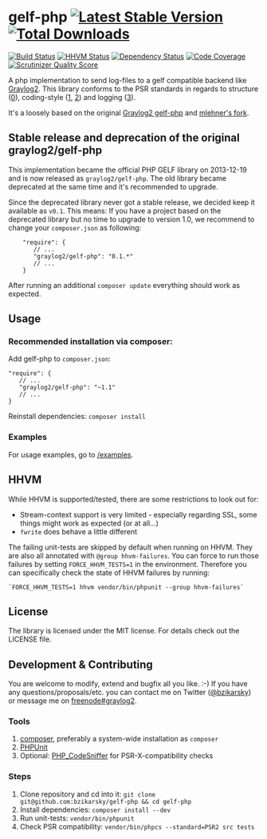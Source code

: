 gelf-php [![Latest Stable Version](https://img.shields.io/packagist/v/graylog2/gelf-php.svg?style=flat-square)](https://packagist.org/packages/graylog2/gelf-php) [![Total Downloads](https://img.shields.io/packagist/dt/graylog2/gelf-php.svg?style=flat-square)](https://packagist.org/packages/graylog2/gelf-php) 
========
[![Build Status](https://img.shields.io/travis/bzikarsky/gelf-php.svg?style=flat-square)](https://travis-ci.org/bzikarsky/gelf-php)
[![HHVM Status](https://img.shields.io/hhvm/graylog2/gelf-php.svg?style=flat-square)](http://hhvm.h4cc.de/package/graylog2/gelf-php)
[![Dependency Status](https://www.versioneye.com/user/projects/52591e23632bac78d0000047/badge.svg?style=flat-square)](https://www.versioneye.com/php/bzikarsky:gelf-php)
[![Code Coverage](https://img.shields.io/scrutinizer/coverage/g/bzikarsky/gelf-php.svg?style=flat-square)](https://scrutinizer-ci.com/g/bzikarsky/gelf-php/)
[![Scrutinizer Quality Score](https://img.shields.io/scrutinizer/g/bzikarsky/gelf-php.svg?style=flat-square)](https://scrutinizer-ci.com/g/bzikarsky/gelf-php/)


A php implementation to send log-files to a gelf compatible backend like [Graylog2](http://graylog2.org/).
This library conforms to the PSR standards in regards to structure ([0](https://github.com/php-fig/fig-standards/blob/master/accepted/PSR-0.md)),
coding-style ([1](https://github.com/php-fig/fig-standards/blob/master/accepted/PSR-1-basic-coding-standard.md),
[2](https://github.com/php-fig/fig-standards/blob/master/accepted/PSR-2-coding-style-guide.md))
and logging ([3](https://github.com/php-fig/fig-standards/blob/master/accepted/PSR-3-logger-interface.md)).

It's a loosely based on the original [Graylog2 gelf-php](https://github.com/Graylog2/gelf-php)
and [mlehner's fork](https://github.com/mlehner/gelf-php).

Stable release and deprecation of the original graylog2/gelf-php
----------------------------------------------------------------

This implementation became the official PHP GELF library on 2013-12-19 and is now released as `graylog2/gelf-php`.
The old library became deprecated at the same time and it's recommended to upgrade.

Since the deprecated library never got a stable release, we decided keep it available as `v0.1`. This means:
If you have a project based on the deprecated library but no time to upgrade to version 1.0, we recommend to change your
`composer.json` as following:

        "require": {
           // ...
           "graylog2/gelf-php": "0.1.*"
           // ...
        }

After running an additional `composer update` everything should work as expected.

Usage
-----

### Recommended installation via composer:

Add gelf-php to `composer.json`:

    "require": {
       // ...
       "graylog2/gelf-php": "~1.1"
       // ...
    }

Reinstall dependencies: `composer install`

### Examples

For usage examples, go to [/examples](https://github.com/bzikarsky/gelf-php/tree/master/examples).

HHVM
----

While HHVM is supported/tested, there are some restrictions to look out for:
- Stream-context support is very limited - especially regarding SSL, some things might work as expected (or at all...)
- `fwrite` does behave a little different

The failing unit-tests are skipped by default when running on HHVM. They are also all annotated with `@group hhvm-failures`.
You can force to run those failures by setting `FORCE_HHVM_TESTS=1` in the environment. Therefore you can specifically check
the state of HHVM failures by running:

    `FORCE_HHVM_TESTS=1 hhvm vendor/bin/phpunit --group hhvm-failures`


License
-------

The library is licensed under the MIT license. For details check out the LICENSE file.


Development & Contributing
--------------------------

You are welcome to modify, extend and bugfix all you like. :-)
If you have any questions/proposals/etc. you can contact me on Twitter ([@bzikarsky](https://twitter.com/bzikarsky)) or message me on [freenode#graylog2](irc://irc.freenode.net#graylog2).

### Tools
1. [composer](http://getcomposer.org), preferably a system-wide installation as `composer`
2. [PHPUnit](http://phpunit.de/manual/current/en/installation.html)
3. Optional: [PHP_CodeSniffer](https://github.com/squizlabs/PHP_CodeSniffer) for PSR-X-compatibility checks

### Steps
1. Clone repository and cd into it: `git clone git@github.com:bzikarsky/gelf-php && cd gelf-php`
2. Install dependencies: `composer install --dev`
3. Run unit-tests: `vendor/bin/phpunit`
4. Check PSR compatibility: `vendor/bin/phpcs --standard=PSR2 src tests`

